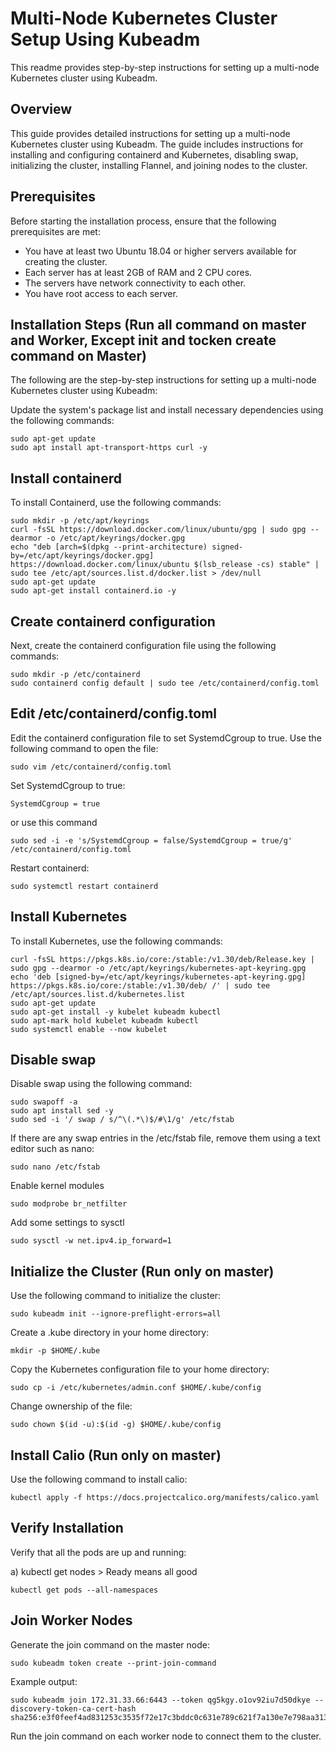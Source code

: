 # Multi-Node Kubernetes Cluster Setup Using Kubeadm
This readme provides step-by-step instructions for setting up a multi-node Kubernetes cluster using Kubeadm.

## Overview
This guide provides detailed instructions for setting up a multi-node Kubernetes cluster using Kubeadm. The guide includes instructions for installing and configuring containerd and Kubernetes, disabling swap, initializing the cluster, installing Flannel, and joining nodes to the cluster.

## Prerequisites
Before starting the installation process, ensure that the following prerequisites are met:

- You have at least two Ubuntu 18.04 or higher servers available for creating the cluster.
- Each server has at least 2GB of RAM and 2 CPU cores.
- The servers have network connectivity to each other.
- You have root access to each server.

## Installation Steps (Run all command on master and Worker, Except init and tocken create command on Master)
The following are the step-by-step instructions for setting up a multi-node Kubernetes cluster using Kubeadm:

Update the system's package list and install necessary dependencies using the following commands:

```
sudo apt-get update
sudo apt install apt-transport-https curl -y
```

## Install containerd
To install Containerd, use the following commands:

```
sudo mkdir -p /etc/apt/keyrings
curl -fsSL https://download.docker.com/linux/ubuntu/gpg | sudo gpg --dearmor -o /etc/apt/keyrings/docker.gpg
echo "deb [arch=$(dpkg --print-architecture) signed-by=/etc/apt/keyrings/docker.gpg] https://download.docker.com/linux/ubuntu $(lsb_release -cs) stable" | sudo tee /etc/apt/sources.list.d/docker.list > /dev/null
sudo apt-get update
sudo apt-get install containerd.io -y
```

## Create containerd configuration
Next, create the containerd configuration file using the following commands:

```
sudo mkdir -p /etc/containerd
sudo containerd config default | sudo tee /etc/containerd/config.toml
```

## Edit /etc/containerd/config.toml
Edit the containerd configuration file to set SystemdCgroup to true. Use the following command to open the file:

```
sudo vim /etc/containerd/config.toml
```

Set SystemdCgroup to true:
```
SystemdCgroup = true
```

or use this command
```
sudo sed -i -e 's/SystemdCgroup = false/SystemdCgroup = true/g' /etc/containerd/config.toml
```

Restart containerd:
```
sudo systemctl restart containerd
```

## Install Kubernetes
To install Kubernetes, use the following commands:

```
curl -fsSL https://pkgs.k8s.io/core:/stable:/v1.30/deb/Release.key | sudo gpg --dearmor -o /etc/apt/keyrings/kubernetes-apt-keyring.gpg
echo 'deb [signed-by=/etc/apt/keyrings/kubernetes-apt-keyring.gpg] https://pkgs.k8s.io/core:/stable:/v1.30/deb/ /' | sudo tee /etc/apt/sources.list.d/kubernetes.list
sudo apt-get update
sudo apt-get install -y kubelet kubeadm kubectl
sudo apt-mark hold kubelet kubeadm kubectl
sudo systemctl enable --now kubelet
```

## Disable swap
Disable swap using the following command:

```
sudo swapoff -a
sudo apt install sed -y
sudo sed -i '/ swap / s/^\(.*\)$/#\1/g' /etc/fstab
```

If there are any swap entries in the /etc/fstab file, remove them using a text editor such as nano:
```
sudo nano /etc/fstab
```

Enable kernel modules
```
sudo modprobe br_netfilter
```

Add some settings to sysctl
```
sudo sysctl -w net.ipv4.ip_forward=1
```
## Initialize the Cluster (Run only on master)
Use the following command to initialize the cluster:
```
sudo kubeadm init --ignore-preflight-errors=all
```

Create a .kube directory in your home directory:
```
mkdir -p $HOME/.kube
```

Copy the Kubernetes configuration file to your home directory:
```
sudo cp -i /etc/kubernetes/admin.conf $HOME/.kube/config
```

Change ownership of the file:
```
sudo chown $(id -u):$(id -g) $HOME/.kube/config
```

## Install Calio (Run only on master)
Use the following command to install calio:
```
kubectl apply -f https://docs.projectcalico.org/manifests/calico.yaml
```
## Verify Installation
Verify that all the pods are up and running:

a) kubectl get nodes > Ready means all good
```
kubectl get pods --all-namespaces
```
## Join Worker Nodes
Generate the join command on the master node:
```
sudo kubeadm token create --print-join-command
```
Example output:

```
sudo kubeadm join 172.31.33.66:6443 --token qg5kgy.o1ov92iu7d50dkye --discovery-token-ca-cert-hash sha256:e3f0feef4ad831253c3535f72e17c3bddc0c631e789c621f7a130e7e798aa313
```
Run the join command on each worker node to connect them to the cluster.

